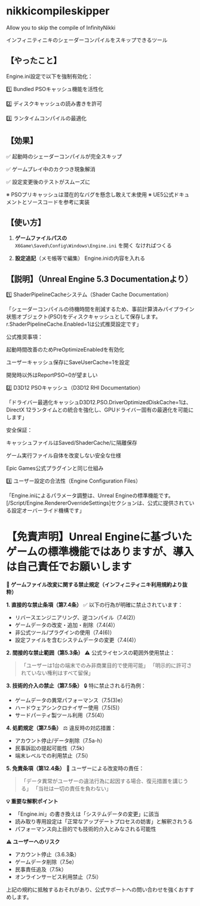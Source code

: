 # nikkicompileskipper

Allow you to skip the compile of InfinityNikki

インフィニティニキのシェーダーコンパイルをスキップできるツール

## 【やったこと】
Engine.ini設定で以下を強制有効化：

1️⃣ Bundled PSOキャッシュ機能を活性化

2️⃣ ディスクキャッシュの読み書きを許可

3️⃣ ランタイムコンパイルの最適化

## 【効果】

✅ 起動時のシェーダーコンパイルが完全スキップ

✅ ゲームプレイ中のカクつき現象解消

✅ 設定変更後のテストがスムーズに

※ PSOプリキャッシュは潜在的なバグを懸念し敢えて未使用
※ UE5公式ドキュメントとソースコードを参考に実装

## 【使い方】

1. **ゲームファイルパスの**  
   `X6Game\Saved\Config\Windows\Engine.ini` を開く
   なければつくる

2. **設定追記**（メモ帳等で編集）
   Engine.iniの内容を入れる

## 【説明】（Unreal Engine 5.3 Documentationより）

1️⃣ ShaderPipelineCacheシステム（Shader Cache Documentation）

「シェーダーコンパイルの待機時間を削減するため、事前計算済みパイプライン状態オブジェクト(PSO)をディスクキャッシュとして保存します。r.ShaderPipelineCache.Enabled=1は公式推奨設定です」

公式推奨事項：

起動時間改善のためPreOptimizeEnabledを有効化

ユーザーキャッシュ保存にSaveUserCache=1を設定

開発時以外はReportPSO=0が望ましい

2️⃣ D3D12 PSOキャッシュ（D3D12 RHI Documentation）

「ドライバー最適化キャッシュD3D12.PSO.DriverOptimizedDiskCache=1は、DirectX 12ランタイムとの統合を強化し、GPUドライバー固有の最適化を可能にします」

安全保証：

キャッシュファイルはSaved/ShaderCache/に隔離保存

ゲーム実行ファイル自体を改変しない安全な仕様

Epic Games公式プラグインと同じ仕組み

3️⃣ ユーザー設定の合法性（Engine Configuration Files）

「Engine.iniによるパラメータ調整は、Unreal Engineの標準機能です。[/Script/Engine.RendererOverrideSettings]セクションは、公式に提供されている設定オーバーライド機構です」

# 【免責声明】Unreal Engineに基づいたゲームの標準機能ではありますが、導入は自己責任でお願いします

**📌 ゲームファイル改変に関する禁止規定（インフィニティニキ利用規約より抜粋）**

**1. 直接的な禁止条項（第7.4条）**
✅ 以下の行為が明確に禁止されています：
- リバースエンジニアリング、逆コンパイル（7.4(2)）
- ゲームデータの改変・追加・削除（7.4(4)）
- 非公式ツール/プラグインの使用（7.4(6)）
- 設定ファイルを含むシステムデータの変更（7.4(4)）

**2. 間接的な禁止範囲（第5.3条）**
⚠️ 公式ライセンスの範囲外使用禁止：
> 「ユーザーは1台の端末でのみ非商業目的で使用可能」
> 「明示的に許可されていない権利はすべて留保」

**3. 技術的介入の禁止（第7.5条）**
🔒 特に禁止される行為例：
- ゲームデータの異常パフォーマンス（7.5(3)e）
- ハードウェアシンクロナイザー使用（7.5(5)）
- サードパーティ製ツール利用（7.5(4)）

**4. 処罰規定（第7.5条）**
⚖️ 違反時の対応措置：
- アカウント停止/データ削除（7.5a-h）
- 民事訴訟の提起可能性（7.5k）
- 端末レベルでの利用禁止（7.5i）

**5. 免責条項（第12.4条）**
🚫 ユーザーによる改変時の責任：
> 「データ異常がユーザーの違法行為に起因する場合、復元措置を講じうる」
> 「当社は一切の責任を負わない」

**💡 重要な解釈ポイント**
- 「Engine.ini」の書き換えは「システムデータの変更」に該当
- 読み取り専用設定は「正常なアップデートプロセスの妨害」と解釈されうる
- パフォーマンス向上目的でも技術的介入とみなされる可能性

**⚠️ ユーザーへのリスク**
- アカウント停止（3.6.3条）
- ゲームデータ削除（7.5e）
- 民事責任追及（7.5k）
- オンラインサービス利用禁止（7.5i）

上記の規約に抵触するおそれがあり、公式サポートへの問い合わせを強くおすすめします。
